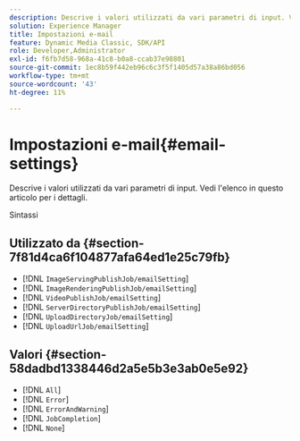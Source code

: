 ```yaml
---
description: Descrive i valori utilizzati da vari parametri di input. Vedi l'elenco in questo articolo per i dettagli.
solution: Experience Manager
title: Impostazioni e-mail
feature: Dynamic Media Classic, SDK/API
role: Developer,Administrator
exl-id: f6fb7d58-968a-41c8-b0a8-ccab37e98801
source-git-commit: 1ec8b59f442eb96c6c3f5f1405d57a38a86bd056
workflow-type: tm+mt
source-wordcount: '43'
ht-degree: 11%

---
```


# Impostazioni e-mail{#email-settings}

Descrive i valori utilizzati da vari parametri di input. Vedi l&#39;elenco in questo articolo per i dettagli.

Sintassi

## Utilizzato da {#section-7f81d4ca6f104877afa64ed1e25c79fb}

* [!DNL `ImageServingPublishJob/emailSetting`]
* [!DNL `ImageRenderingPublishJob/emailSetting`]
* [!DNL `VideoPublishJob/emailSetting`]
* [!DNL `ServerDirectoryPublishJob/emailSetting`]
* [!DNL `UploadDirectoryJob/emailSetting`]
* [!DNL `UploadUrlJob/emailSetting`]

## Valori {#section-58dadbd1338446d2a5e5b3e3ab0e5e92}

* [!DNL `All`]
* [!DNL `Error`]
* [!DNL `ErrorAndWarning`]
* [!DNL `JobCompletion`]
* [!DNL `None`]
